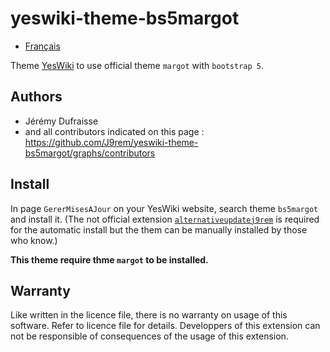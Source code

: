 # yeswiki-theme-bs5margot

 - [Français](LISEZMOI.md)

Theme [YesWiki](https://yeswiki.net/) to use official theme `margot` with `bootstrap 5`.

## Authors

 - Jérémy Dufraisse
 - and all contributors indicated on this page : <https://github.com/J9rem/yeswiki-theme-bs5margot/graphs/contributors>

## Install

In page `GererMisesAJour` on your YesWiki website, search theme  `bs5margot` and install it. (The not official extension [`alternativeupdatej9rem`](https://github.com/J9rem/yeswiki-extension-alternativeupdatej9rem) is required for the automatic install but the them can be manually installed by those who know.)

**This theme require thme `margot` to be installed.**

## Warranty

Like written in the licence file, there is no warranty on usage of this software. Refer to licence file for details.
Developpers of this extension can not be responsible of consequences of the usage of this extension.
